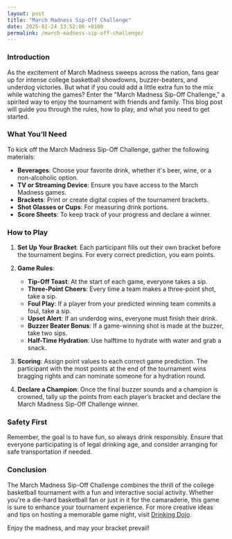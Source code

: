 ```yaml
---
layout: post
title: "March Madness Sip-Off Challenge"
date: 2025-02-24 13:52:06 +0100
permalink: /march-madness-sip-off-challenge/
---
```



### Introduction

As the excitement of March Madness sweeps across the nation, fans gear up for intense college basketball showdowns, buzzer-beaters, and underdog victories. But what if you could add a little extra fun to the mix while watching the games? Enter the "March Madness Sip-Off Challenge," a spirited way to enjoy the tournament with friends and family. This blog post will guide you through the rules, how to play, and what you need to get started. 

### What You’ll Need

To kick off the March Madness Sip-Off Challenge, gather the following materials:

- **Beverages**: Choose your favorite drink, whether it's beer, wine, or a non-alcoholic option.
- **TV or Streaming Device**: Ensure you have access to the March Madness games.
- **Brackets**: Print or create digital copies of the tournament brackets.
- **Shot Glasses or Cups**: For measuring drink portions.
- **Score Sheets**: To keep track of your progress and declare a winner.

### How to Play

1. **Set Up Your Bracket**: Each participant fills out their own bracket before the tournament begins. For every correct prediction, you earn points.

2. **Game Rules**:
    - **Tip-Off Toast**: At the start of each game, everyone takes a sip.
    - **Three-Point Cheers**: Every time a team makes a three-point shot, take a sip.
    - **Foul Play**: If a player from your predicted winning team commits a foul, take a sip.
    - **Upset Alert**: If an underdog wins, everyone must finish their drink.
    - **Buzzer Beater Bonus**: If a game-winning shot is made at the buzzer, take two sips.
    - **Half-Time Hydration**: Use halftime to hydrate with water and grab a snack.

3. **Scoring**: Assign point values to each correct game prediction. The participant with the most points at the end of the tournament wins bragging rights and can nominate someone for a hydration round.

4. **Declare a Champion**: Once the final buzzer sounds and a champion is crowned, tally up the points from each player’s bracket and declare the March Madness Sip-Off Challenge winner.

### Safety First

Remember, the goal is to have fun, so always drink responsibly. Ensure that everyone participating is of legal drinking age, and consider arranging for safe transportation if needed.

### Conclusion

The March Madness Sip-Off Challenge combines the thrill of the college basketball tournament with a fun and interactive social activity. Whether you're a die-hard basketball fan or just in it for the camaraderie, this game is sure to enhance your tournament experience. For more creative ideas and tips on hosting a memorable game night, visit [Drinking Dojo](https://drinkingdojo.com).

Enjoy the madness, and may your bracket prevail!